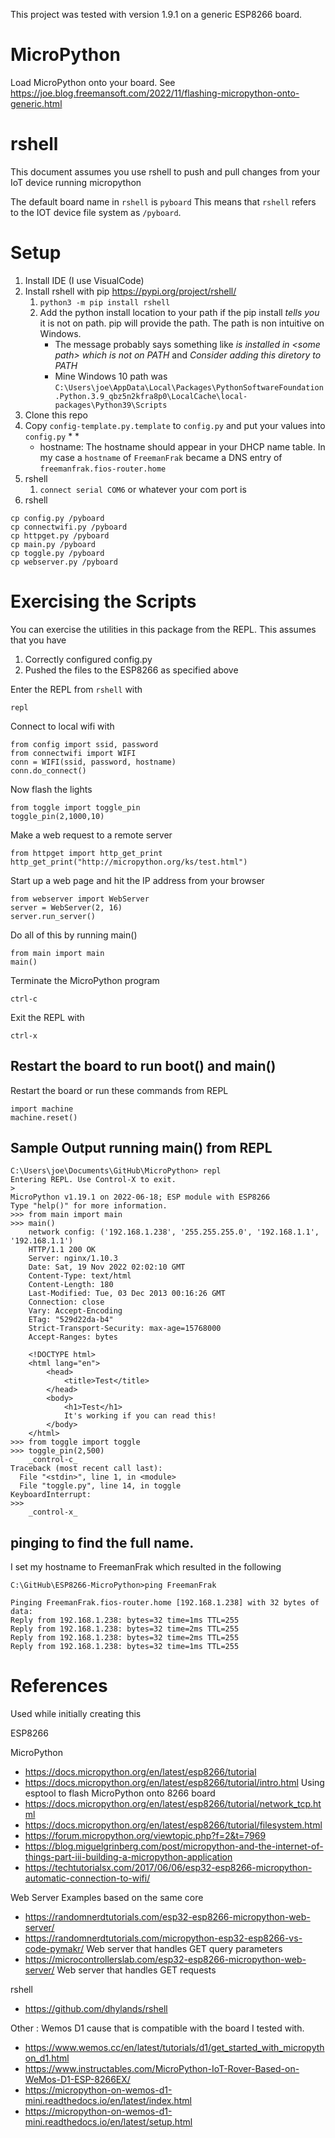 This project was tested with version 1.9.1 on a generic ESP8266 board.  

# MicroPython
Load MicroPython onto your board.  See https://joe.blog.freemansoft.com/2022/11/flashing-micropython-onto-generic.html

# rshell
This document assumes you use rshell to push and pull changes from your IoT device running micropython

The default board name in `rshell` is `pyboard`  This means that `rshell` refers to the IOT device file system as `/pyboard`.

# Setup 
1. Install IDE (I use VisualCode)
1. Install rshell with pip https://pypi.org/project/rshell/
    1. `python3 -m pip install rshell`
    1. Add the python install location to your path if the pip install _tells you_ it is not on path. pip will provide the path. The path is non intuitive on Windows. 
        * The message probably says something like _is installed in &lt;some path&gt; which is not on PATH_ and _Consider adding this diretory to PATH_
        * Mine Windows 10 path was `C:\Users\joe\AppData\Local\Packages\PythonSoftwareFoundation.Python.3.9_qbz5n2kfra8p0\LocalCache\local-packages\Python39\Scripts`
1. Clone this repo
1. Copy `config-template.py.template` to `config.py` and put your values into `config.py`
    * 
    *
    * hostname: The hostname should appear in your DHCP name table.  In my case a `hostname` of `FreemanFrak` became a DNS entry of `freemanfrak.fios-router.home`
1. rshell
    1. `connect serial COM6` or whatever your com port is
1. rshell
``` 
cp config.py /pyboard
cp connectwifi.py /pyboard
cp httpget.py /pyboard
cp main.py /pyboard
cp toggle.py /pyboard
cp webserver.py /pyboard
```


# Exercising the Scripts
You can exercise the utilities in this package from the REPL. This assumes that you have 
1. Correctly configured config.py
1. Pushed the files to the ESP8266 as specified above

Enter the REPL from `rshell` with 
```
repl
```
Connect to local wifi with
```
from config import ssid, password
from connectwifi import WIFI
conn = WIFI(ssid, password, hostname)
conn.do_connect()
```
Now flash the lights
```
from toggle import toggle_pin
toggle_pin(2,1000,10)
```
Make a web request to a remote server
```
from httpget import http_get_print
http_get_print("http://micropython.org/ks/test.html")
```
Start up a web page and hit the IP address from your browser
```
from webserver import WebServer
server = WebServer(2, 16)
server.run_server()
```

Do all of this by running main()
```
from main import main
main()
```
Terminate the MicroPython program
```
ctrl-c
```
Exit the REPL with
```
ctrl-x
```

## Restart the board to run boot() and main()

Restart the board or run these commands from REPL
```
import machine
machine.reset()
```

## Sample Output running main() from REPL

```
C:\Users\joe\Documents\GitHub\MicroPython> repl
Entering REPL. Use Control-X to exit.
>
MicroPython v1.19.1 on 2022-06-18; ESP module with ESP8266
Type "help()" for more information.
>>> from main import main
>>> main()
    network config: ('192.168.1.238', '255.255.255.0', '192.168.1.1', '192.168.1.1')
    HTTP/1.1 200 OK
    Server: nginx/1.10.3
    Date: Sat, 19 Nov 2022 02:02:10 GMT
    Content-Type: text/html
    Content-Length: 180
    Last-Modified: Tue, 03 Dec 2013 00:16:26 GMT
    Connection: close
    Vary: Accept-Encoding
    ETag: "529d22da-b4"
    Strict-Transport-Security: max-age=15768000
    Accept-Ranges: bytes

    <!DOCTYPE html>
    <html lang="en">
        <head>
            <title>Test</title>
        </head>
        <body>
            <h1>Test</h1>
            It's working if you can read this!
        </body>
    </html>
>>> from toggle import toggle
>>> toggle_pin(2,500)
    _control-c_
Traceback (most recent call last):
  File "<stdin>", line 1, in <module>
  File "toggle.py", line 14, in toggle
KeyboardInterrupt:
>>>
    _control-x_
```

## pinging to find the full name.  
I set my hostname to FreemanFrak which resulted in the following
```
C:\GitHub\ESP8266-MicroPython>ping FreemanFrak

Pinging FreemanFrak.fios-router.home [192.168.1.238] with 32 bytes of data:
Reply from 192.168.1.238: bytes=32 time=1ms TTL=255
Reply from 192.168.1.238: bytes=32 time=2ms TTL=255
Reply from 192.168.1.238: bytes=32 time=2ms TTL=255
Reply from 192.168.1.238: bytes=32 time=1ms TTL=255
```

# References
Used while initially creating this

ESP8266 

MicroPython
* https://docs.micropython.org/en/latest/esp8266/tutorial
* https://docs.micropython.org/en/latest/esp8266/tutorial/intro.html Using esptool to flash MicroPython onto 8266 board 
* https://docs.micropython.org/en/latest/esp8266/tutorial/network_tcp.html
* https://docs.micropython.org/en/latest/esp8266/tutorial/filesystem.html
* https://forum.micropython.org/viewtopic.php?f=2&t=7969
* https://blog.miguelgrinberg.com/post/micropython-and-the-internet-of-things-part-iii-building-a-micropython-application
* https://techtutorialsx.com/2017/06/06/esp32-esp8266-micropython-automatic-connection-to-wifi/

Web Server Examples based on the same core
* https://randomnerdtutorials.com/esp32-esp8266-micropython-web-server/
* https://randomnerdtutorials.com/micropython-esp32-esp8266-vs-code-pymakr/ Web server that handles GET query parameters
* https://microcontrollerslab.com/esp32-esp8266-micropython-web-server/ Web server that handles GET requests

rshell
* https://github.com/dhylands/rshell

Other : Wemos D1 cause that is compatible with the board I tested with.
* https://www.wemos.cc/en/latest/tutorials/d1/get_started_with_micropython_d1.html
* https://www.instructables.com/MicroPython-IoT-Rover-Based-on-WeMos-D1-ESP-8266EX/
* https://micropython-on-wemos-d1-mini.readthedocs.io/en/latest/index.html
* https://micropython-on-wemos-d1-mini.readthedocs.io/en/latest/setup.html
